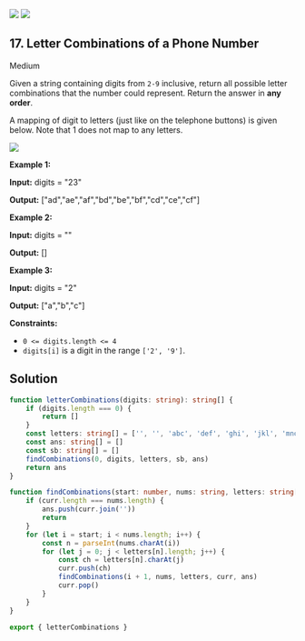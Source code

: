 [![](https://img.shields.io/github/stars/LeetCode-in-TypeScript/LeetCode-in-TypeScript?label=Stars&style=flat-square)](https://github.com/LeetCode-in-TypeScript/LeetCode-in-TypeScript)
[![](https://img.shields.io/github/forks/LeetCode-in-TypeScript/LeetCode-in-TypeScript?label=Fork%20me%20on%20GitHub%20&style=flat-square)](https://github.com/LeetCode-in-TypeScript/LeetCode-in-TypeScript/fork)

## 17\. Letter Combinations of a Phone Number

Medium

Given a string containing digits from `2-9` inclusive, return all possible letter combinations that the number could represent. Return the answer in **any order**.

A mapping of digit to letters (just like on the telephone buttons) is given below. Note that 1 does not map to any letters.

![](https://upload.wikimedia.org/wikipedia/commons/thumb/7/73/Telephone-keypad2.svg/200px-Telephone-keypad2.svg.png)

**Example 1:**

**Input:** digits = "23"

**Output:** ["ad","ae","af","bd","be","bf","cd","ce","cf"] 

**Example 2:**

**Input:** digits = ""

**Output:** [] 

**Example 3:**

**Input:** digits = "2"

**Output:** ["a","b","c"] 

**Constraints:**

*   `0 <= digits.length <= 4`
*   `digits[i]` is a digit in the range `['2', '9']`.

## Solution

```typescript
function letterCombinations(digits: string): string[] {
    if (digits.length === 0) {
        return []
    }
    const letters: string[] = ['', '', 'abc', 'def', 'ghi', 'jkl', 'mno', 'pqrs', 'tuv', 'wxyz']
    const ans: string[] = []
    const sb: string[] = []
    findCombinations(0, digits, letters, sb, ans)
    return ans
}

function findCombinations(start: number, nums: string, letters: string[], curr: string[], ans: string[]): void {
    if (curr.length === nums.length) {
        ans.push(curr.join(''))
        return
    }
    for (let i = start; i < nums.length; i++) {
        const n = parseInt(nums.charAt(i))
        for (let j = 0; j < letters[n].length; j++) {
            const ch = letters[n].charAt(j)
            curr.push(ch)
            findCombinations(i + 1, nums, letters, curr, ans)
            curr.pop()
        }
    }
}

export { letterCombinations }
```